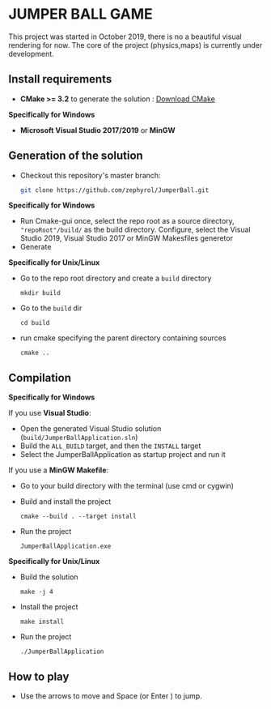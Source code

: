 # JUMPER BALL GAME

This project was started in October 2019, there is no a beautiful visual rendering for now.
The core of the project (physics,maps) is currently under development.


## Install requirements

- **CMake >= 3.2** to generate the solution : [Download CMake](https://cmake.org/download/)


**Specifically for Windows** 


- **Microsoft Visual Studio 2017/2019** or **MinGW**


## Generation of the solution

- Checkout this repository's master branch:

  ```sh
  git clone https://github.com/zephyrol/JumperBall.git
  ```

**Specifically for Windows** 

- Run Cmake-gui once, select the repo root as a source directory, `"repoRoot"/build/` as the build directory. Configure, select the Visual Studio 2019, Visual Studio 2017 or MinGW Makesfiles generetor 
- Generate


**Specifically for Unix/Linux** 

- Go to the repo root directory and create a `build` directory
  ```
  mkdir build
  ```

- Go to the `build` dir
  ```
  cd build
  ```

- run cmake specifying the parent directory containing sources
  ```
  cmake ..
  ```


## Compilation


**Specifically for Windows** 

If you use **Visual Studio**:

- Open the generated Visual Studio solution (`build/JumperBallApplication.sln`)
- Build the `ALL_BUILD` target, and then the `INSTALL` target
- Select the JumperBallApplication as startup project and run it


If you use a **MinGW Makefile**:

- Go to your build directory with the terminal (use cmd or cygwin)
- Build and install the project
  ```
  cmake --build . --target install 
  ```

- Run the project
  ```
  JumperBallApplication.exe
  ```


**Specifically for Unix/Linux** 

- Build the solution
  ```
  make -j 4
  ```

- Install the project
  ```
  make install
  ```

- Run the project
  ```
  ./JumperBallApplication
  ```

## How to play

- Use the arrows to move and Space (or Enter ) to jump.

